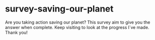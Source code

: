# survey-saving-our-planet
Are you taking action saving our planet? This survey aim to give you the answer when complete. Keep visiting to look at the progress I´ve made. Thank you!
